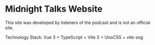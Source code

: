 # Midnight Talks Website

This site was developed by listeners of the podcast and is not an official site.

Technology Stack: Vue 3 + TypeScript + Vite 3 + UnoCSS + vite-ssg
